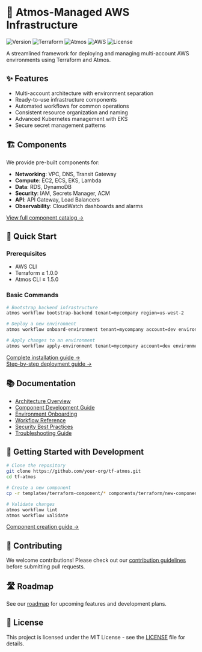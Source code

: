# 🚀 Atmos-Managed AWS Infrastructure

![Version](https://img.shields.io/badge/version-1.0.0-blue.svg)
![Terraform](https://img.shields.io/badge/terraform-%3E%3D1.0.0-623CE4.svg)
![Atmos](https://img.shields.io/badge/atmos-%3E%3D1.5.0-16A394.svg)
![AWS](https://img.shields.io/badge/AWS-%23FF9900.svg?style=flat&logo=amazon-aws&logoColor=white)
![License](https://img.shields.io/badge/license-MIT-green.svg)

A streamlined framework for deploying and managing multi-account AWS environments using Terraform and Atmos.

## ✨ Features

- Multi-account architecture with environment separation
- Ready-to-use infrastructure components
- Automated workflows for common operations
- Consistent resource organization and naming
- Advanced Kubernetes management with EKS
- Secure secret management patterns

## 🏗️ Components

We provide pre-built components for:

- **Networking**: VPC, DNS, Transit Gateway
- **Compute**: EC2, ECS, EKS, Lambda
- **Data**: RDS, DynamoDB
- **Security**: IAM, Secrets Manager, ACM
- **API**: API Gateway, Load Balancers
- **Observability**: CloudWatch dashboards and alarms

[View full component catalog →](docs/component-catalog.md)

## 🚦 Quick Start

### Prerequisites

- AWS CLI
- Terraform ≥ 1.0.0
- Atmos CLI ≥ 1.5.0

### Basic Commands

```bash
# Bootstrap backend infrastructure
atmos workflow bootstrap-backend tenant=mycompany region=us-west-2

# Deploy a new environment
atmos workflow onboard-environment tenant=mycompany account=dev environment=test vpc_cidr=10.1.0.0/16

# Apply changes to an environment
atmos workflow apply-environment tenant=mycompany account=dev environment=test
```

[Complete installation guide →](docs/installation.md)  
[Step-by-step deployment guide →](docs/deployment.md)

## 📚 Documentation

- [Architecture Overview](docs/architecture.md)
- [Component Development Guide](docs/tf-dev-guide.md)
- [Environment Onboarding](docs/environment-onboarding.md)
- [Workflow Reference](docs/workflows.md)
- [Security Best Practices](docs/security-best-practices.md)
- [Troubleshooting Guide](docs/troubleshooting-guide.md)

## 🌱 Getting Started with Development

```bash
# Clone the repository
git clone https://github.com/your-org/tf-atmos.git
cd tf-atmos

# Create a new component
cp -r templates/terraform-component/* components/terraform/new-component/

# Validate changes
atmos workflow lint
atmos workflow validate
```

[Component creation guide →](docs/component-creation-guide.md)

## 🤝 Contributing

We welcome contributions! Please check out our [contribution guidelines](docs/CONTRIBUTING.md) before submitting pull requests.

## 🛣️ Roadmap

See our [roadmap](docs/roadmap.md) for upcoming features and development plans.

## 📄 License

This project is licensed under the MIT License - see the [LICENSE](LICENSE) file for details.